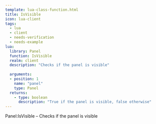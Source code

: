 ```yaml
---
template: lua-class-function.html
title: IsVisible
icon: lua-client
tags:
  - lua
  - client
  - needs-verification
  - needs-example
lua:
  library: Panel
  function: IsVisible
  realm: client
  description: "Checks if the panel is visible"
  
  arguments:
  - position: 1
    name: "panel"
    type: Panel
  returns:
    - type: boolean
      description: "True if the panel is visible, false otherwise"
---
```


<div class="lua__search__keywords">
Panel:IsVisible &#x2013; Checks if the panel is visible
</div>
